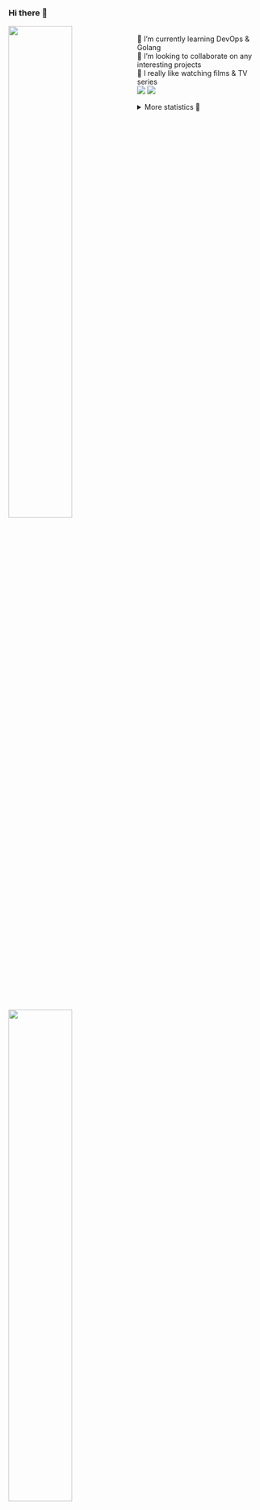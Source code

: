 ### Hi there 👋


[<img align="left" width="50%" src="https://github-readme-stats.vercel.app/api?username=rufusnufus&hide=issues&show_icons=true&count_private=true&theme=transparent&title_color=FF6F40&text_color=FBF9F8&icon_color=F48242&hide_border=true&hide_title=true#gh-dark-mode-only">](https://metrics.lecoq.io/rufusnufus#gh-dark-mode-only)
[<img align="left" width="50%" src="https://github-readme-stats.vercel.app/api?username=rufusnufus&hide=issues&show_icons=true&count_private=true&theme=transparent&title_color=FF6533&text_color=4D4644&icon_color=FF8038&hide_border=true&hide_title=true#gh-light-mode-only">](https://metrics.lecoq.io/rufusnufus#gh-light-mode-only)

<p>
  <br>
  🌱 I’m currently learning DevOps & Golang</br>
  👯 I’m looking to collaborate on any interesting projects</br>
  🎥 I really like watching films & TV series</br>
  <a href="https://linkedin.com/in/rufusnufus"><img src="https://img.shields.io/badge/linkedin-0077B5.svg?style=for-the-badge&logo=linkedin&logoColor=white"/></a>
  <a href="https://t.me/rufusnufus"><img src="https://img.shields.io/badge/-telegram-black?style=for-the-badge&color=blue&logo=telegram"/></a>
</p>

<p text-align="left">
<details>
  <summary>More statistics 👀</summary><br/>

<!--START_SECTION:waka-->
![Code Time](http://img.shields.io/badge/Code%20Time-694%20hrs%205%20mins-blue)

![Profile Views](http://img.shields.io/badge/Profile%20Views-1-blue)

**I'm an Early 🐤** 

```text
🌞 Morning                14275 commits       ██████░░░░░░░░░░░░░░░░░░░   22.70 % 
🌆 Daytime                36819 commits       ███████████████░░░░░░░░░░   58.55 % 
🌃 Evening                10614 commits       ████░░░░░░░░░░░░░░░░░░░░░   16.88 % 
🌙 Night                  1177 commits        ░░░░░░░░░░░░░░░░░░░░░░░░░   01.87 % 
```
📅 **I'm Most Productive on Monday** 

```text
Monday                   13592 commits       █████░░░░░░░░░░░░░░░░░░░░   21.61 % 
Tuesday                  11745 commits       █████░░░░░░░░░░░░░░░░░░░░   18.68 % 
Wednesday                13192 commits       █████░░░░░░░░░░░░░░░░░░░░   20.98 % 
Thursday                 12124 commits       █████░░░░░░░░░░░░░░░░░░░░   19.28 % 
Friday                   10645 commits       ████░░░░░░░░░░░░░░░░░░░░░   16.93 % 
Saturday                 1026 commits        ░░░░░░░░░░░░░░░░░░░░░░░░░   01.63 % 
Sunday                   561 commits         ░░░░░░░░░░░░░░░░░░░░░░░░░   00.89 % 
```


📊 **This Week I Spent My Time On** 

```text
💬 Programming Languages: 
YAML                     3 hrs 13 mins       █████████████░░░░░░░░░░░░   50.39 % 
Other                    1 hr 54 mins        ███████░░░░░░░░░░░░░░░░░░   29.77 % 
HCL                      45 mins             ███░░░░░░░░░░░░░░░░░░░░░░   11.74 % 
Go                       31 mins             ██░░░░░░░░░░░░░░░░░░░░░░░   08.07 % 
JSON                     0 secs              ░░░░░░░░░░░░░░░░░░░░░░░░░   00.01 % 

🔥 Editors: 
VS Code                  4 hrs 36 mins       ██████████████████░░░░░░░   72.03 % 
iTerm2                   1 hr 47 mins        ███████░░░░░░░░░░░░░░░░░░   27.97 % 
```

**I Mostly Code in Java** 

```text
Go                       37 repos            █████░░░░░░░░░░░░░░░░░░░░   21.39 % 
Python                   15 repos            ██░░░░░░░░░░░░░░░░░░░░░░░   08.67 % 
Smarty                   12 repos            ██░░░░░░░░░░░░░░░░░░░░░░░   06.94 % 
HCL                      8 repos             █░░░░░░░░░░░░░░░░░░░░░░░░   04.62 % 
Kotlin                   7 repos             █░░░░░░░░░░░░░░░░░░░░░░░░   04.05 % 
```




 Last Updated on 18/02/2024 01:09:15 UTC
<!--END_SECTION:waka-->

</details>
</p>
